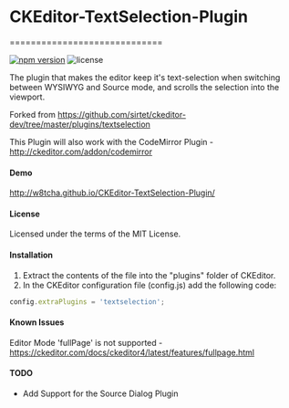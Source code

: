 # CKEditor-TextSelection-Plugin
=============================

[![npm version](https://badge.fury.io/js/ckeditor-textselection-plugin.svg)](https://www.npmjs.com/package/ckeditor-textselection-plugin)
![license](https://img.shields.io/github/license/w8tcha/ckeditor-textselection-plugin)

The plugin that makes the editor keep it's text-selection when switching between WYSIWYG and Source mode, and scrolls the selection into the viewport.

Forked from https://github.com/sirtet/ckeditor-dev/tree/master/plugins/textselection

This Plugin will also work with the CodeMirror Plugin - http://ckeditor.com/addon/codemirror

#### Demo
http://w8tcha.github.io/CKEditor-TextSelection-Plugin/

#### License

Licensed under the terms of the MIT License.

#### Installation

 1. Extract the contents of the file into the "plugins" folder of CKEditor.
 2. In the CKEditor configuration file (config.js) add the following code:

````js
config.extraPlugins = 'textselection';
````

#### Known Issues
Editor Mode 'fullPage' is not supported - https://ckeditor.com/docs/ckeditor4/latest/features/fullpage.html

#### TODO

* Add Support for the Source Dialog Plugin

